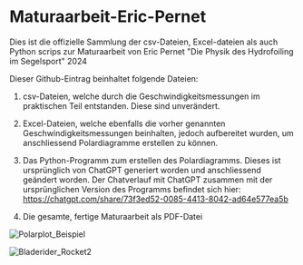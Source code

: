 # Maturaarbeit-Eric-Pernet
Dies ist die offizielle Sammlung der csv-Dateien, Excel-dateien als auch Python scrips zur Maturaarbeit von Eric Pernet "Die Physik des Hydrofoiling im Segelsport" 2024

Dieser Github-Eintrag beinhaltet folgende Dateien:

1. csv-Dateien, welche durch die Geschwindigkeitsmessungen im praktischen Teil entstanden. Diese sind unverändert.

2. Excel-Dateien, welche ebenfalls die vorher genannten Geschwindigkeitsmessungen beinhalten, jedoch aufbereitet wurden, um anschliessend Polardiagramme erstellen zu können.

3. Das Python-Programm zum erstellen des Polardiagramms. Dieses ist ursprünglich von ChatGPT generiert worden und anschliessend geändert worden. Der Chatverlauf mit ChatGPT zusammen mit der ursprünglichen Version des Programms befindet sich hier: https://chatgpt.com/share/73f3ed52-0085-4413-8042-ad64e577ea5b

4. Die gesamte, fertige Maturaarbeit als PDF-Datei

![Polarplot_Beispiel](https://github.com/user-attachments/assets/14286a1e-c8cb-4bb8-9ec3-7ba95f02e206)

![Bladerider_Rocket2](https://github.com/user-attachments/assets/573b19f4-3609-4181-9619-920105914511)

